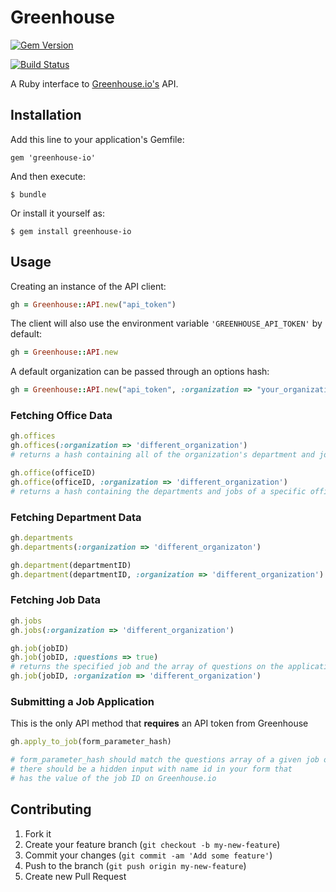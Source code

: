 # Greenhouse

[![Gem
Version](https://badge.fury.io/rb/greenhouse-io.png)](http://badge.fury.io/rb/greenhouse-io)

[![Build
Status](https://travis-ci.org/adrianbautista/greenhouse.png)](https://travis-ci.org/adrianbautista/greenhouse)

A Ruby interface to
[Greenhouse.io's](https://app.greenhouse.io/jobboard/jsonp_instructions)
API.

## Installation

Add this line to your application's Gemfile:

    gem 'greenhouse-io'

And then execute:

    $ bundle

Or install it yourself as:

    $ gem install greenhouse-io

## Usage

Creating an instance of the API client:
```ruby
gh = Greenhouse::API.new("api_token")
```

The client will also use the environment variable `'GREENHOUSE_API_TOKEN'` by default:
```ruby
gh = Greenhouse::API.new
```

A default organization can be passed through an options hash:
```ruby
gh = Greenhouse::API.new("api_token", :organization => "your_organization")
```

### Fetching Office Data
```ruby
gh.offices
gh.offices(:organization => 'different_organization')
# returns a hash containing all of the organization's department and jobs grouped by office
```

```ruby
gh.office(officeID)
gh.office(officeID, :organization => 'different_organization')
# returns a hash containing the departments and jobs of a specific office
```

### Fetching Department Data
```ruby
gh.departments
gh.departments(:organization => 'different_organizaton')
```

```ruby
gh.department(departmentID)
gh.department(departmentID, :organization => 'different_organization')
```

### Fetching Job Data
```ruby
gh.jobs
gh.jobs(:organization => 'different_organization')
```

```ruby
gh.job(jobID)
gh.job(jobID, :questions => true)
# returns the specified job and the array of questions on the application
gh.job(jobID, :organization => 'different_organization')
```

### Submitting a Job Application
This is the only API method that **requires** an API token from Greenhouse
```ruby
gh.apply_to_job(form_parameter_hash)

# form_parameter_hash should match the questions array of a given job opening
# there should be a hidden input with name id in your form that
# has the value of the job ID on Greenhouse.io
```

## Contributing

1. Fork it
2. Create your feature branch (`git checkout -b my-new-feature`)
3. Commit your changes (`git commit -am 'Add some feature'`)
4. Push to the branch (`git push origin my-new-feature`)
5. Create new Pull Request
